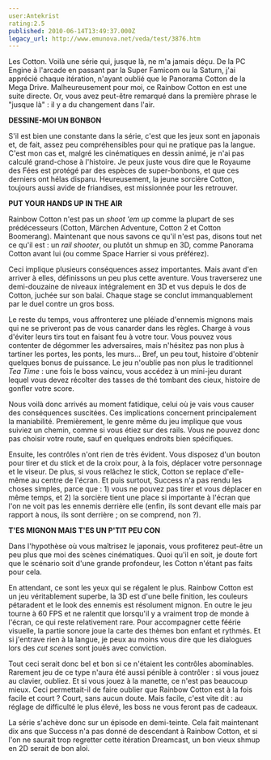```yaml
---
user:Antekrist
rating:2.5
published: 2010-06-14T13:49:37.000Z
legacy_url: http://www.emunova.net/veda/test/3876.htm
---
```

Les Cotton. Voilà une série qui, jusque là, ne m'a jamais déçu. De la PC Engine à l'arcade en passant par la Super Famicom ou la Saturn, j'ai apprécié chaque itération, n'ayant oublié que le Panorama Cotton de la Mega Drive. Malheureusement pour moi, ce Rainbow Cotton en est une suite directe. Or, vous avez peut-être remarqué dans la première phrase le "jusque là" : il y a du changement dans l'air.  

  

**DESSINE-MOI UN BONBON**  

S'il est bien une constante dans la série, c'est que les jeux sont en japonais et, de fait, assez peu compréhensibles pour qui ne pratique pas la langue. C'est mon cas et, malgré les cinématiques en dessin animé, je n'ai pas calculé grand-chose à l'histoire. Je peux juste vous dire que le Royaume des Fées est protégé par des espèces de super-bonbons, et que ces derniers ont hélas disparu. Heureusement, la jeune sorcière Cotton, toujours aussi avide de friandises, est missionnée pour les retrouver.  

  

**PUT YOUR HANDS UP IN THE AIR**  

Rainbow Cotton n'est pas un _shoot 'em up_ comme la plupart de ses prédécesseurs (Cotton, Märchen Adventure, Cotton 2 et Cotton Boomerang). Maintenant que nous savons ce qu'il n'est pas, disons tout net ce qu'il est : un _rail shooter_, ou plutôt un shmup en 3D, comme Panorama Cotton avant lui (ou comme Space Harrier si vous préférez).  

Ceci implique plusieurs conséquences assez importantes. Mais avant d'en arriver à elles, définissons un peu plus cette aventure. Vous traverserez une demi-douzaine de niveaux intégralement en 3D et vus depuis le dos de Cotton, juchée sur son balai. Chaque stage se conclut immanquablement par le duel contre un gros boss.  

Le reste du temps, vous affronterez une pléiade d'ennemis mignons mais qui ne se priveront pas de vous canarder dans les règles. Charge à vous d'éviter leurs tirs tout en faisant feu à votre tour. Vous pouvez vous contenter de dégommer les adversaires, mais n'hésitez pas non plus à tartiner les portes, les ponts, les murs... Bref, un peu tout, histoire d'obtenir quelques bonus de puissance. Le jeu n'oublie pas non plus le traditionnel _Tea Time_ : une fois le boss vaincu, vous accédez à un mini-jeu durant lequel vous devez récolter des tasses de thé tombant des cieux, histoire de gonfler votre score.  

Nous voilà donc arrivés au moment fatidique, celui où je vais vous causer des conséquences suscitées. Ces implications concernent principalement la maniabilité. Premièrement, le genre même du jeu implique que vous suiviez un chemin, comme si vous étiez sur des rails. Vous ne pouvez donc pas choisir votre route, sauf en quelques endroits bien spécifiques.  

Ensuite, les contrôles n'ont rien de très évident. Vous disposez d'un bouton pour tirer et du stick et de la croix pour, à la fois, déplacer votre personnage et le viseur. De plus, si vous relâchez le stick, Cotton se replace d'elle-même au centre de l'écran. Et puis surtout, Success n'a pas rendu les choses simples, parce que : 1) vous ne pouvez pas tirer et vous déplacer en même temps, et 2) la sorcière tient une place si importante à l'écran que l'on ne voit pas les ennemis derrière elle (enfin, ils sont devant elle mais par rapport à nous, ils sont derrière ; on se comprend, non ?).  

  

**T'ES MIGNON MAIS T'ES UN P'TIT PEU CON**  

Dans l'hypothèse où vous maîtrisez le japonais, vous profiterez peut-être un peu plus que moi des scènes cinématiques. Quoi qu'il en soit, je doute fort que le scénario soit d'une grande profondeur, les Cotton n'étant pas faits pour cela.  

En attendant, ce sont les yeux qui se régalent le plus. Rainbow Cotton est un jeu véritablement superbe, la 3D est d'une belle finition, les couleurs pétaradent et le look des ennemis est résolument mignon. En outre le jeu tourne à 60 FPS et ne ralentit que lorsqu'il y a vraiment trop de monde à l'écran, ce qui reste relativement rare. Pour accompagner cette féérie visuelle, la partie sonore joue la carte des thèmes bon enfant et rythmés. Et si j'entrave rien à la langue, je peux au moins vous dire que les dialogues lors des _cut scenes_ sont joués avec conviction.  

Tout ceci serait donc bel et bon si ce n'étaient les contrôles abominables. Rarement jeu de ce type n'aura été aussi pénible à contrôler : si vous jouez au clavier, oubliez. Et si vous jouez à la manette, ce n'est pas beaucoup mieux. Ceci permettait-il de faire oublier que Rainbow Cotton est à la fois facile et court ? Court, sans aucun doute. Mais facile, c'est vite dit : au réglage de difficulté le plus élevé, les boss ne vous feront pas de cadeaux.  

La série s'achève donc sur un épisode en demi-teinte. Cela fait maintenant dix ans que Success n'a pas donné de descendant à Rainbow Cotton, et si l'on ne saurait trop regretter cette itération Dreamcast, un bon vieux shmup en 2D serait de bon aloi.